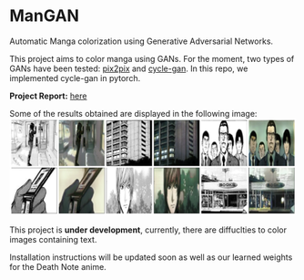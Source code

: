 # ManGAN
Automatic Manga colorization using Generative Adversarial Networks.

This project aims to color manga using GANs. For the moment, two types of GANs have been tested: [pix2pix](https://arxiv.org/pdf/1611.07004.pdf) and [cycle-gan](https://arxiv.org/pdf/1703.10593.pdf).
In this repo, we implemented cycle-gan in pytorch.

**Project Report:** [here](https://www.researchgate.net/publication/331175026_Manga_Colorization_using_Generative_Adversarial_Nets)

Some of the results obtained are displayed in the following image:
![Rusults](/assets/exp2.jpeg)

This project is **under development**, currently, there are diffuclties to color images containing text.

Installation instructions will be updated soon as well as our learned weights for the Death Note anime.

